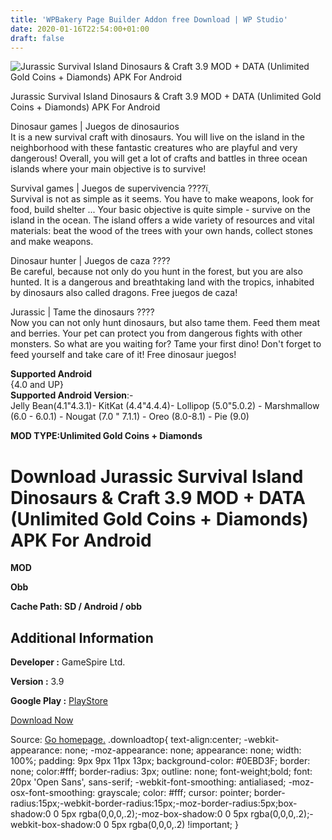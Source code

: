 ```yaml
---
title: 'WPBakery Page Builder Addon free Download | WP Studio'
date: 2020-01-16T22:54:00+01:00
draft: false
---
```


![Jurassic Survival Island Dinosaurs & Craft 3.9 MOD + DATA (Unlimited Gold Coins + Diamonds) APK For Android](https://i2.wp.com/apkhome.net/wp-content/uploads/2020/01/Jurassic-Survival-Island-Dinosaurs-Craft-3.9-MOD-DATA-Unlimited-Gold-Coins-Diamonds.png "Jurassic Survival Island Dinosaurs & Craft 3.9 MOD + DATA (Unlimited Gold Coins + Diamonds) APK For Android")

  

Jurassic Survival Island Dinosaurs & Craft 3.9 MOD + DATA (Unlimited Gold Coins + Diamonds) APK For Android

Dinosaur games | Juegos de dinosaurios  
It is a new survival craft with dinosaurs. You will live on the island in the neighborhood with these fantastic creatures who are playful and very dangerous! Overall, you will get a lot of crafts and battles in three ocean islands where your main objective is to survive!

Survival games | Juegos de supervivencia ????ï¸  
Survival is not as simple as it seems. You have to make weapons, look for food, build shelter ... Your basic objective is quite simple - survive on the island in the ocean. The island offers a wide variety of resources and vital materials: beat the wood of the trees with your own hands, collect stones and make weapons.

Dinosaur hunter | Juegos de caza ????  
Be careful, because not only do you hunt in the forest, but you are also hunted. It is a dangerous and breathtaking land with the tropics, inhabited by dinosaurs also called dragons. Free juegos de caza!

Jurassic | Tame the dinosaurs ????  
Now you can not only hunt dinosaurs, but also tame them. Feed them meat and berries. Your pet can protect you from dangerous fights with other monsters. So what are you waiting for? Tame your first dino! Don't forget to feed yourself and take care of it! Free dinosaur juegos!

**Supported Android**  
{4.0 and UP}  
**Supported Android Version**:-  
Jelly Bean(4.1"4.3.1)- KitKat (4.4"4.4.4)- Lollipop (5.0"5.0.2) - Marshmallow (6.0 - 6.0.1) - Nougat (7.0 " 7.1.1) - Oreo (8.0-8.1) - Pie (9.0)

**MOD TYPE:Unlimited Gold Coins + Diamonds**

Download Jurassic Survival Island Dinosaurs & Craft 3.9 MOD + DATA (Unlimited Gold Coins + Diamonds) APK For Android
====================================================================================================================

**MOD**

**Obb**

**Cache Path: SD / Android / obb**

Additional Information
----------------------

**Developer :** GameSpire Ltd.

**Version :** 3.9

**Google Play :** [PlayStore](https://play.google.com/store/apps/details?id=com.gamefirst.arkofcraftsdinosaurs)

  

[Download Now](https://store4app.co/post/jurassic-survival-island-dinosaurs-amp-craft-3-9-mod-data-unlimited-gold-coins-diamonds-apk-for-android_1579199327)

  
Source: [Go homepage.](https://store4app.co/post/jurassic-survival-island-dinosaurs-amp-craft-3-9-mod-data-unlimited-gold-coins-diamonds-apk-for-android_1579199327) .downloadtop{ text-align:center; -webkit-appearance: none; -moz-appearance: none; appearance: none; width: 100%; padding: 9px 9px 11px 13px; background-color: #0EBD3F; border: none; color:#fff; border-radius: 3px; outline: none; font-weight;bold; font: 20px 'Open Sans', sans-serif; -webkit-font-smoothing: antialiased; -moz-osx-font-smoothing: grayscale; color: #fff; cursor: pointer; border-radius:15px;-webkit-border-radius:15px;-moz-border-radius:5px;box-shadow:0 0 5px rgba(0,0,0,.2);-moz-box-shadow:0 0 5px rgba(0,0,0,.2);-webkit-box-shadow:0 0 5px rgba(0,0,0,.2) !important; }